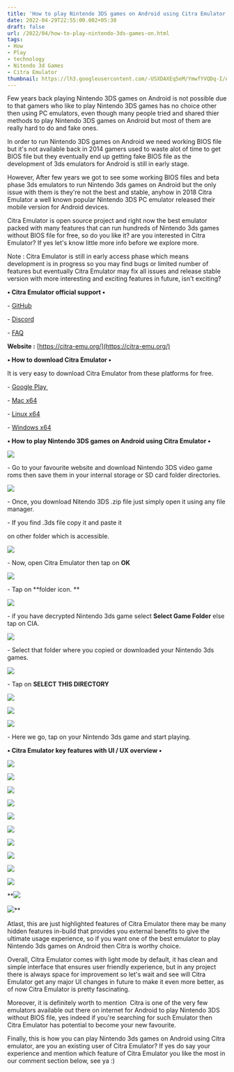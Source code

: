 ```yaml
---
title: 'How to play Nintendo 3DS games on Android using Citra Emulator.'
date: 2022-04-29T22:55:00.002+05:30
draft: false
url: /2022/04/how-to-play-nintendo-3ds-games-on.html
tags: 
- How
- Play
- technology
- Nitendo 3d Games
- Citra Emulator
thumbnail: https://lh3.googleusercontent.com/-USXDAXEq5eM/YmwfYVQDq-I/AAAAAAAAKfQ/e4nUwwF6MgkK-5uE2L7Riv-F-001_PGGgCNcBGAsYHQ/s1600/1651253068542348-0.png
---
```


  

Few years back playing Nintendo 3DS games on Android is not possible due to that gamers who like to play Nintendo 3DS games has no choice other then using PC emulators, even though many people tried and shared thier methods to play Nintendo 3DS games on Android but most of them are really hard to do and fake ones.

  

In order to run Nintendo 3DS games on Android we need working BIOS file but it's not available back in 2014 gamers used to waste alot of time to get BIOS file but they eventually end up getting fake BIOS file as the development of 3ds emulators for Android is still in early stage.

  

However, After few years we got to see some working BIOS files and beta phase 3ds emulators to run Nintendo 3ds games on Android but the only issue with them is they're not the best and stable, anyhow in 2018 Citra Emulator a well known popular Nintendo 3DS PC emulator released their mobile version for Android devices.

  

Citra Emulator is open source project and right now the best emulator packed with many features that can run hundreds of Nintendo 3ds games without BIOS file for free, so do you like it? are you interested in Citra Emulator? If yes let's know little more info before we explore more.

  

Note : Citra Emulator is still in early access phase which means development is in progress so you may find bugs or limited number of features but eventually Citra Emulator may fix all issues and release stable version with more interesting and exciting features in future, isn't exciting?

  

**• Citra Emulator official support •**

\- [GitHub](https://github.com/citra-emu)

\- [Discord](https://discord.gg/FAXfZV9)

\- [FAQ](https://citra-emu.org/wiki/faq/)

  

**Website :** [https://citra-emu.org/](https://citra-emu.org/)

**• How to download Citra Emulator •**

It is very easy to download Citra Emulator from these platforms for free.

  

\- [Google Play ](https://play.google.com/store/apps/details?id=org.citra.citra_emu)

\- [Mac x64](https://github.com/citra-emu/citra-web/releases/download/1.0/citra-setup-mac.dmg)

\- [Linux x64](https://flathub.org/apps/details/org.citra_emu.citra)

\- [Windows x64](https://github.com/citra-emu/citra-web/releases/download/1.0/citra-setup-windows.exe)

**• How to play Nintendo 3DS games on Android using Citra Emulator •**

 **![](https://lh3.googleusercontent.com/-LvWVytXUgmo/Y2iSOwk9uvI/AAAAAAAAOtA/QVZ78rXLJ2QLs-qaMbI-2yCXXCLYUDYSwCNcBGAsYHQ/s1600/1667797560778941-0.png)** 

\- Go to your favourite website and download Nintendo 3DS video game roms then save them in your internal storage or SD card folder directories.

  

 ![](https://lh3.googleusercontent.com/-APgTydX7jYc/YmwfOPcwq1I/AAAAAAAAKfA/YTFtrv4i7D8QSBKvHn-o38a65q1JqMcfACNcBGAsYHQ/s1600/1651253041388129-2.png) 

  

\- Once, you download Nitendo 3DS .zip file just simply open it using any file manager.

  

\- If you find .3ds file copy it and paste it

on other folder which is accessible.

  

 ![](https://lh3.googleusercontent.com/-WmHzqfprYAY/YmwfMfcFDpI/AAAAAAAAKe8/tIntf6WmPUQtLm7T63qEdTfmC1Wsgo0pACNcBGAsYHQ/s1600/1651253030179645-3.png) 

  

\- Now, open Citra Emulator then tap on **OK**

  

 ![](https://lh3.googleusercontent.com/-7kbG3ax-KCA/YmwfJWmn6UI/AAAAAAAAKe4/bvoJpygPAO4dhKGeWmv6FrXGq-qA9fZnQCNcBGAsYHQ/s1600/1651253022756709-4.png) 

  

\- Tap on **folder icon. **

 **![](https://lh3.googleusercontent.com/-i345lzwU6V4/YmwfHrUxy_I/AAAAAAAAKe0/1XeFRF9DVgMII7PFTjXNyjF1wOEm8CJUgCNcBGAsYHQ/s1600/1651253009951155-5.png)** 

\- if you have decrypted Nintendo 3ds game select **Select Game Folder** else tap on CIA.

  

 ![](https://lh3.googleusercontent.com/-tPU6NwvqSSQ/YmwfERovPsI/AAAAAAAAKew/R-7JsbvhH0U6R4-7d2sGN0RbQDSDtWmQQCNcBGAsYHQ/s1600/1651252990363265-6.png) 

  

\- Select that folder where you copied or downloaded your Nintendo 3ds games.

  

 ![](https://lh3.googleusercontent.com/-XsvGxTqdHNs/Ymwe_pjI5qI/AAAAAAAAKes/Ka3A4D7llxA9dwAIvAUw0uGlaTJ3OndBACNcBGAsYHQ/s1600/1651252974878124-7.png) 

  

\- Tap on **SELECT THIS DIRECTORY**

 **![](https://lh3.googleusercontent.com/-L6vWhAB2o4k/Ymwe7n7hIOI/AAAAAAAAKeo/BjtoPFeKu6oTRFo4CNT-xtLMLgi2mO5NQCNcBGAsYHQ/s1600/1651252935265222-8.png)** 

 ![](https://lh3.googleusercontent.com/-58NrqBOrDy8/YmwexnQKjHI/AAAAAAAAKek/pPjF6XMklBsD-WXgqCEB1h6uT-x1mWPxACNcBGAsYHQ/s1600/1651252832656603-9.png) 

  

 ![](https://lh3.googleusercontent.com/-EWqF-BN_7mo/YmweUldDmdI/AAAAAAAAKeQ/NgtlPC0h5NcyODC4dbcPVFf5hSwx_ss1QCNcBGAsYHQ/s1600/1651252778536385-10.png) 

  

\- Here we go, tap on your Nintendo 3ds game and start playing.

  

**• Citra Emulator key features with UI / UX overview •**

 **![](https://lh3.googleusercontent.com/-PcznUy_PnQ8/YmweKicaGLI/AAAAAAAAKeI/ONf7iTqwonkcEkzBIJ0IrMQAA2NFeUdCACNcBGAsYHQ/s1600/1651252775319910-11.png)** 

 **![](https://lh3.googleusercontent.com/-XJnRj_DCvCE/YmweJmUK72I/AAAAAAAAKeE/-JWR9J5LnKITtIetBce3NpjclrXJOSnqwCNcBGAsYHQ/s1600/1651252770838599-12.png)** 

 **![](https://lh3.googleusercontent.com/-5Q8C3uMcGhY/YmweIqzwVgI/AAAAAAAAKeA/kJrHLY6QJjEMSSt9vT0lqA9rGyjdNFN2ACNcBGAsYHQ/s1600/1651252766098645-13.png)** 

 **![](https://lh3.googleusercontent.com/-MtwD759EphI/YmweHdmDLaI/AAAAAAAAKd8/qtJ5y55eZMYrfzTOhb_E-dK2f8pDrz89gCNcBGAsYHQ/s1600/1651252761344017-14.png)** 

 **![](https://lh3.googleusercontent.com/-Sdk_ZTeOeyA/YmweGPnnX5I/AAAAAAAAKd4/hAWmeo3_bSkx7DHHrm3wpAyyI-Gjh7H_QCNcBGAsYHQ/s1600/1651252756614570-15.png)** 

 **![](https://lh3.googleusercontent.com/-e7dH7hIN8S0/YmweFP2oNrI/AAAAAAAAKd0/Ymv3QJPQKUgvIo5O2yTqMuhY_Uqp7jl8QCNcBGAsYHQ/s1600/1651252752637231-16.png)** 

 **![](https://lh3.googleusercontent.com/-yTBFLv7HlaY/YmweENvinCI/AAAAAAAAKdw/PH0tCYefrCsAQ3Q1WDtQQVb4_O1jq1RoQCNcBGAsYHQ/s1600/1651252749079825-17.png)** 

 **![](https://lh3.googleusercontent.com/-nLeZqlVXtQ0/YmweDBqhKDI/AAAAAAAAKds/FgGxVWalZ_wE6mru27FnI83MRSKa6c7LQCNcBGAsYHQ/s1600/1651252745285092-18.png)** 

 **![](https://lh3.googleusercontent.com/-DdnSmGI13Ys/YmweCIz3yII/AAAAAAAAKdo/jP8G3Fc2sGQEAl_-zsSalWNA3DQliVSggCNcBGAsYHQ/s1600/1651252739698092-19.png)** 

 **![](https://lh3.googleusercontent.com/-qvNWegCQrYY/YmweAsOsaFI/AAAAAAAAKdk/c8NcZ5maZX8mVL0i_NLBp88-6pBoRSSCACNcBGAsYHQ/s1600/1651252732822614-20.png)** 

 **![](https://lh3.googleusercontent.com/--mnwWq7bcFM/YmwdleCv9LI/AAAAAAAAKdQ/mh5_FDWZ3l8jhE4DTdQ-uILUxqHzA9vUQCNcBGAsYHQ/s1600/1651252625281972-21.png) 

 ![](https://lh3.googleusercontent.com/-Vwq32IHHodg/YmwdkJueJ9I/AAAAAAAAKdM/ZijbLAH3dkIaMsUba-cdzm3yH7zkXVKhQCNcBGAsYHQ/s1600/1651252609768961-22.png)** 

Atlast, this are just highlighted features of Citra Emulator there may be many hidden features in-build that provides you external benefits to give the ultimate usage experience, so if you want one of the best emulator to play Nintendo 3ds games on Android then Citra is worthy choice.

  

Overall, Citra Emulator comes with light mode by default, it has clean and simple interface that ensures user friendly experience, but in any project there is always space for improvement so let's wait and see will Citra Emulator get any major UI changes in future to make it even more better, as of now Citra Emulator is pretty fascinating.  

  

Moreover, it is definitely worth to mention  Citra is one of the very few emulators available out there on internet for Android to play Nintendo 3DS without BIOS file, yes indeed if you're searching for such Emulator then Citra Emulator has potential to become your new favourite.

  

Finally, this is how you can play Nintendo 3ds games on Android using Citra emulator, are you an existing user of Citra Emulator? If yes do say your experience and mention which feature of Citra Emulator you like the most in our comment section below, see ya :)